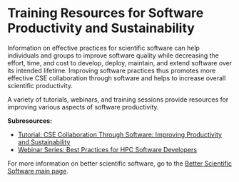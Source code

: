 #  Training Resources for Software Productivity and Sustainability

Information on effective practices for scientific software can help individuals and groups to improve software quality while decreasing the effort, time, and cost to develop, deploy, maintain, and extend software over its intended lifetime.  Improving software practices thus promotes more effective CSE collaboration through software and helps to increase overall scientific productivity.

A variety of tutorials, webinars, and training sessions provide resources for improving various aspects of software productivity.  

**Subresources:**
- [Tutorial: CSE Collaboration Through Software: Improving Productivity and Sustainability](CseCollaborationThroughSoftwareImprovingProductivityAndSustainability.SIAM-CSE17.md)
- [Webinar Series: Best Practices for HPC Software Developers](BestPracticesForHPCSwDevelopersWebinarSeries.md)

For more information on better scientific software, go to the [Better Scientific Software main page](http://betterscientificsoftware.info).

<!--- 
Categories: crosscutting, planning, reliability, collaboration, performance, individual productivity
Topics: [import from subresources]
Tags: [import from subresources]
Level: 2
Prerequisites: WhatIsSoftwareProductivity.md
Aggregate: base
--->
